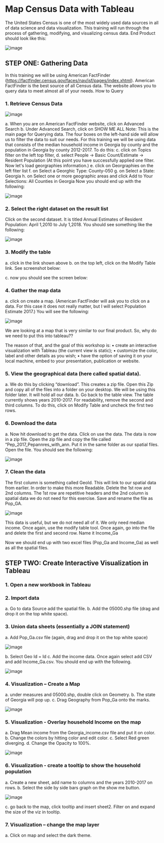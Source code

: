 # Map Census Data with Tableau

The United States Census is one of the most widely used data sources in all of data science and data visualization. This training will run through the process of gathering, modifying, and visualizing census data. 
End Product should look like this:
 
   ![image](https://user-images.githubusercontent.com/37058499/64698457-ebdbff80-d470-11e9-9570-babaa0cfd6e1.png)

## STEP ONE: Gathering Data

In this training we will be using American FactFinder (https://factfinder.census.gov/faces/nav/jsf/pages/index.xhtml). American FactFinder is the best source of all Census data. The website allows you to query data to meet almost all of your needs.
How to Query
### 1.	Retrieve Census Data 
 
 ![image](https://user-images.githubusercontent.com/37058499/64698820-93f1c880-d471-11e9-9be7-8c5fa9a07bc1.png)

   a. When you are on American FactFinder website, click on Advanced Search
   b. Under Advanced Search, click on SHOW ME ALL
Note: This is the main page for Querying data. The four boxes on the left-hand side will allow us to filter the data to suit our needs. For this training we will be using data that consists of the median household income in Georgia by county and the population in Georgia by county 2012-2017. To do this:
   c. click on Topics filter on the left top filter,
   d. select People -> Basic Count/Estimate -> Resident Population
   (At this point you have successfully applied one filter. Now let's load georgraphies information.)
   e. click on Georgraphies on the left fiter list
   f. on Select a Georghic Type: County-050
   g. on Select a State: Georgia
   h. on Select one or more geographic areas and click Add to Your Selections: All Counties in Georgia
 Now you should end up with the following: 
 
 ![image](https://user-images.githubusercontent.com/37058499/64698900-bbe12c00-d471-11e9-8ad6-7407fc5af6ed.png)

### 2.	Select the right dataset on the result list
Click on the second dataset. It is titled Annual Estimates of Resident Population: April 1,2010 to July 1,2018. You should see something like the following:
 
![image](https://user-images.githubusercontent.com/37058499/64698992-e8954380-d471-11e9-99e9-77497ad473ae.png)

### 3. Modify the table
a. click in the link shown above
b. on the top left, click on the Modify Table link. See screenshot below:

c. now you should see the screen below:


### 4.	Gather the map data
   a.	click on create a map. (American FactFinder will ask you to click on a data. For this case it does not really matter, but I will select Population Estimate 2017.) You will see the following: 

![image](https://user-images.githubusercontent.com/37058499/64699039-fb0f7d00-d471-11e9-8fa1-51c5d8dac1c5.png)

We are looking at a map that is very similar to our final product. So, why do we need to put this into tableau?? 

The reason of that, and the goal of this workshop is:
   •	create an interactive visualization with Tableau (the current view is static);
   •	customize the color, label and other details as you wish;
   •	have the option of saving it on your local machine, embed to your presentation, publication or website.
 

### 5.	View the geographical data (here called spatial data). 
   a.	We do this by clicking “download”. This creates a zip file. Open this Zip and copy all of the files into a folder on your desktop. We will be using this folder later. It will hold all our data. 
   b.	Go back to the table view. The table currently shows years 2010-2017. For readability, remove the second and third columns. To do this, click on Modify Table and uncheck the first two rows. 
   
### 6.	Download the data
   a.	Now hit download to get the data. Click on use the data. The data is now in a zip file. Open the zip file and copy the file called “Pep_2017_Pepannres_with_ann. Put it in the same folder as our spatial files. Open the file. You should see the following:
 
 ![image](https://user-images.githubusercontent.com/37058499/64699078-0d89b680-d472-11e9-8197-2476de35e48d.png)

### 7.	Clean the data 
The first column is something called GeoId. This will link to our spatial data from earlier. In order to make this more Readable. Delete the 1st row and 2nd columns. The 1st row are repetitive headers and the 2nd column is spatial data we do not need for this exercise. Save and rename the file as Pop_GA.  

![image](https://user-images.githubusercontent.com/37058499/64699157-2a25ee80-d472-11e9-9e60-6edfb7e287fb.png)

This data is useful, but we do not need all of it. We only need median income. Once again, use the modify table tool. Once again, go into the file and delete the first and second row. Name it Income_Ga

Now we should end up with two excel files (Pop_Ga and Income_Ga) as well as all the spatial files. 


## STEP TWO: Create Interactive Visualization in Tableau

### 1.	Open a new workbook in Tableau

### 2.	Import data 
   a.	Go to data Source add the spatial file. 
   b.	Add the 05000.shp file (drag and drop it on the top white space). 
   
### 3.	Union data sheets (essentially a JOIN statement)
   a.	Add Pop_Ga.csv file (again, drag and drop it on the top white space)
   
   ![image](https://user-images.githubusercontent.com/37058499/64699210-49bd1700-d472-11e9-8b42-4bfbfb5f0aee.png)

   b.	Select Geo Id = Id
   c.	Add the income data. Once again select add CSV and add Income_Ga.csv. You should end up with the following.
   
 ![image](https://user-images.githubusercontent.com/37058499/64699261-69543f80-d472-11e9-8cd8-8210dafb9aeb.png)

### 4.	Visualization – Create a Map
   a.	under measures and 05000.shp, double click on Geometry. 
   b.	The state of Georgia will pop up. 
   c.	Drag Geography from Pop_Ga onto the marks.

![image](https://user-images.githubusercontent.com/37058499/64699287-76712e80-d472-11e9-878f-58e8efd515c1.png)
 
### 5.	Visualization - Overlay household Income on the map
   a.	Drag Mean income from the Georgia_income.csv file and put it on color. 
   b.	Change the colors by hitting color and edit color. 
   c.	Select Red green diverging. 
   d.	Change the Opacity to 100%. 
   
![image](https://user-images.githubusercontent.com/37058499/64699328-8ab52b80-d472-11e9-9b35-ce21c0ddca62.png)

### 6.	Visualization - create a tooltip to show the household population
   a.	Create a new sheet, add name to columns and the years 2010-2017 on rows. 
   b.	Select the side by side bars graph on the show me button. 
   
   ![image](https://user-images.githubusercontent.com/37058499/64699362-9b65a180-d472-11e9-95db-0fb810cba20c.png)

   c.	go back to the map, click tooltip and insert sheet2. Filter on<Name> and expand the size of the viz in tooltip.

### 7.	Visualization – change the map layer
   a.	Click on map and select the dark theme.

 
